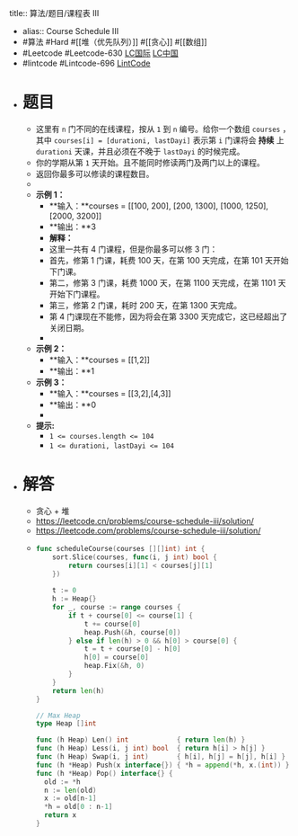title:: 算法/题目/课程表 III
- alias:: Course Schedule III
- #算法 #Hard #[[堆（优先队列）]] #[[贪心]] #[[数组]]
- #Leetcode #Leetcode-630 [LC国际](https://leetcode.com/problems/course-schedule-iii/) [LC中国](https://leetcode-cn.com/problems/course-schedule-iii/)
- #lintcode #Lintcode-696 [LintCode](https://www.lintcode.com/problem/696/)
- # 题目
	- 这里有 `n` 门不同的在线课程，按从 `1` 到 `n` 编号。给你一个数组 `courses` ，其中 `courses[i] = [durationi, lastDayi]` 表示第 `i` 门课将会 **持续** 上 `durationi` 天课，并且必须在不晚于 `lastDayi` 的时候完成。
	- 你的学期从第 `1` 天开始。且不能同时修读两门及两门以上的课程。
	- 返回你最多可以修读的课程数目。
	-
	- **示例 1：**
		- **输入：**courses = [[100, 200], [200, 1300], [1000, 1250], [2000, 3200]]
		- **输出：**3
		- **解释：**
		- 这里一共有 4 门课程，但是你最多可以修 3 门：
		- 首先，修第 1 门课，耗费 100 天，在第 100 天完成，在第 101 天开始下门课。
		- 第二，修第 3 门课，耗费 1000 天，在第 1100 天完成，在第 1101 天开始下门课程。
		- 第三，修第 2 门课，耗时 200 天，在第 1300 天完成。
		- 第 4 门课现在不能修，因为将会在第 3300 天完成它，这已经超出了关闭日期。
		-
	- **示例 2：**
		- **输入：**courses = [[1,2]]
		- **输出：**1
	- **示例 3：**
		- **输入：**courses = [[3,2],[4,3]]
		- **输出：**0
		-
	- **提示:**
		- `1 <= courses.length <= 104`
		- `1 <= durationi, lastDayi <= 104`
- # 解答
	- 贪心 + 堆
	- https://leetcode.cn/problems/course-schedule-iii/solution/
	- https://leetcode.com/problems/course-schedule-iii/solution/
	- ```go
	  func scheduleCourse(courses [][]int) int {
	      sort.Slice(courses, func(i, j int) bool {
	          return courses[i][1] < courses[j][1]
	      })
	      
	      t := 0
	      h := Heap{}
	      for _, course := range courses {
	          if t + course[0] <= course[1] {
	              t += course[0]
	              heap.Push(&h, course[0])
	          } else if len(h) > 0 && h[0] > course[0] {
	              t = t + course[0] - h[0]
	              h[0] = course[0]
	              heap.Fix(&h, 0)
	          }
	      }
	      return len(h)
	  }
	  
	  // Max Heap
	  type Heap []int
	  
	  func (h Heap) Len() int            { return len(h) }
	  func (h Heap) Less(i, j int) bool  { return h[i] > h[j] }
	  func (h Heap) Swap(i, j int)       { h[i], h[j] = h[j], h[i] }
	  func (h *Heap) Push(x interface{}) { *h = append(*h, x.(int)) }
	  func (h *Heap) Pop() interface{} {
	  	old := *h
	  	n := len(old)
	  	x := old[n-1]
	  	*h = old[0 : n-1]
	  	return x
	  }
	  ```